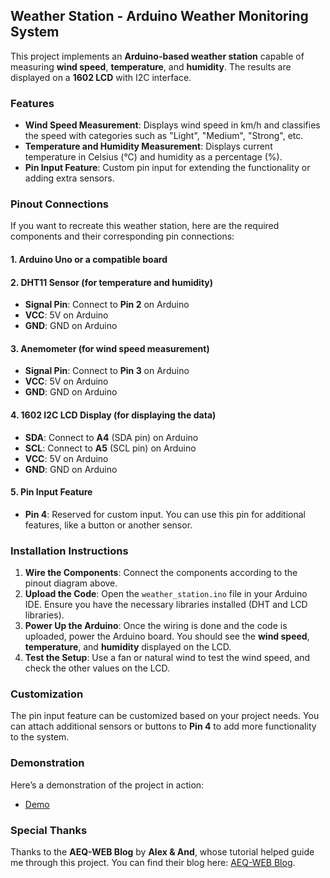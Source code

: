 ## Weather Station - Arduino Weather Monitoring System

This project implements an **Arduino-based weather station** capable of measuring **wind speed**, **temperature**, and **humidity**. 
The results are displayed on a **1602 LCD** with I2C interface.

### Features

- **Wind Speed Measurement**: Displays wind speed in km/h and classifies the speed with categories such as "Light", "Medium", "Strong", etc.
- **Temperature and Humidity Measurement**: Displays current temperature in Celsius (°C) and humidity as a percentage (%).
- **Pin Input Feature**: Custom pin input for extending the functionality or adding extra sensors.

### Pinout Connections

If you want to recreate this weather station, here are the required components and their corresponding pin connections:

#### 1. **Arduino Uno** or a compatible board
#### 2. **DHT11 Sensor** (for temperature and humidity)
   - **Signal Pin**: Connect to **Pin 2** on Arduino
   - **VCC**: 5V on Arduino
   - **GND**: GND on Arduino

#### 3. **Anemometer** (for wind speed measurement)
   - **Signal Pin**: Connect to **Pin 3** on Arduino
   - **VCC**: 5V on Arduino
   - **GND**: GND on Arduino

#### 4. **1602 I2C LCD Display** (for displaying the data)
   - **SDA**: Connect to **A4** (SDA pin) on Arduino
   - **SCL**: Connect to **A5** (SCL pin) on Arduino
   - **VCC**: 5V on Arduino
   - **GND**: GND on Arduino

#### 5. **Pin Input Feature**
   - **Pin 4**: Reserved for custom input. You can use this pin for additional features, like a button or another sensor.

### Installation Instructions

1. **Wire the Components**: Connect the components according to the pinout diagram above.
2. **Upload the Code**: Open the `weather_station.ino` file in your Arduino IDE. Ensure you have the necessary libraries installed (DHT and LCD libraries).
3. **Power Up the Arduino**: Once the wiring is done and the code is uploaded, power the Arduino board. You should see the **wind speed**, **temperature**, and **humidity** displayed on the LCD.
4. **Test the Setup**: Use a fan or natural wind to test the wind speed, and check the other values on the LCD.

### Customization

The pin input feature can be customized based on your project needs. You can attach additional sensors or buttons to **Pin 4** to add more functionality to the system.

### Demonstration

Here’s a demonstration of the project in action:

- [Demo](https://youtu.be/DbQ6XrFmaJk)


### Special Thanks

Thanks to the **AEQ-WEB Blog** by **Alex & And**, whose tutorial helped guide me through this project. You can find their blog here: [AEQ-WEB Blog](https://www.aeq-web.com).
